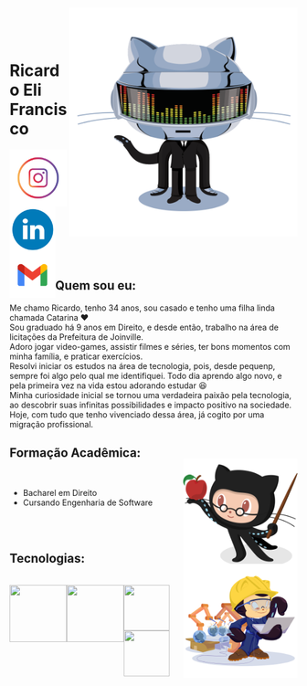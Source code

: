 <img align="right" width="400px" style="margin-top:-20px" src="/imgs/daftpunktocat-thomas.gif" width="200" height="400"/> </div>

</br>
</br>

<div dsplay="inline-block">
 
 <h1 align="left">Ricardo Eli Francisco</h1>
 <a href="https://www.instagram.com/ricardoelif">
    <img align="left" width="100px" src="/imgs/instagram.png" alt="instagram" style="vertical-align:top;">
  
  <a href="https://www.linkedin.com/in/ricardoelif">
    <img width="80px" src="/imgs/linkedin.png" alt="linkedin" style="vertical-align:top;">
  
 <a href = "mailto:contato@ricardoelca">
    <img align="left" width="80px" src="/imgs/email.png" alt="instagram" style="vertical-align:top;">
   </a>
</div>

</br>

 
## Quem sou eu:

Me chamo Ricardo, tenho 34 anos, sou casado e tenho uma filha linda chamada Catarina :heart: </br> 
Sou graduado há 9 anos em Direito, e desde então, trabalho na área de licitações da Prefeitura de Joinville. </br>
Adoro jogar video-games, assistir filmes e séries, ter bons momentos com minha família, e praticar exercícios. </br>
Resolvi iniciar os estudos na área de tecnologia, pois, desde pequenp, sempre foi algo pelo qual me identifiquei. Todo dia aprendo algo novo, e pela primeira vez na vida estou adorando estudar :laughing: </br>
Minha curiosidade inicial se tornou uma verdadeira paixão pela tecnologia, ao descobrir suas infinitas possibilidades e impacto positivo na sociedade. Hoje, com tudo que tenho vivenciado dessa área, já cogito  por uma migração profissional. 

## Formação Acadêmica:
<img align="right" width="200px" style="margin-top:-20px" src="/imgs/estudioso.png" width="50" height="200"/> </div>
</br>
* Bacharel em Direito
* Cursando Engenharia de Software
</br>
</br>


## Tecnologias: 
<img align="right" width="200px" style="margin-top:-20px" src="/imgs/trabalhador.png" width="50" height="200"/> </div>
</br>
<img align="left" width="100px" src="https://cdn.jsdelivr.net/gh/devicons/devicon/icons/html5/html5-original-wordmark.svg" width="100" height="100"> <img align="left" width="100px" src="https://cdn.jsdelivr.net/gh/devicons/devicon/icons/css3/css3-original-wordmark.svg" width="100" height="100"> <img align="left" width="80px" src="https://cdn.jsdelivr.net/gh/devicons/devicon/icons/javascript/javascript-original.svg" width="80" height="80"> <img align="left" width="80px" src="https://cdn.jsdelivr.net/gh/devicons/devicon/icons/python/python-original-wordmark.svg" width="80" height="80">
</br>
</br>
